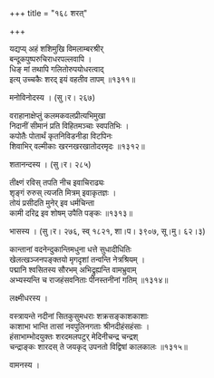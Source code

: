+++
title = "१६८ शरत्"

+++


यद्यप्य् अहं शशिमुखि विमलाम्बरश्रीर्  
बन्दूकपुष्परुचिराधरपल्लवापि ।  
धिङ् मां तथापि गलितोरुपयोधरत्वाद्  
इत्य् उच्चकैः शरद् इयं वहतीव तापम् ॥१३११॥  


मनोविनोदस्य । (सु।र। २६७)  


वराहानाक्षेप्तुं कलमकवलप्रीत्यभिमुखा  
निदानीं सीमानं प्रति विहितमञ्चाः स्वपतिभिः ।  
कपोतैः पोतार्थं कृतनिविडनीडा विटपिनः   
शिवाभिर् वल्मीकाः खरनखरखातोदरमृदः ॥१३१२॥  


शतानन्दस्य । (सु।र। २८५)  


तीक्ष्णं रविस् तपति नीच इवाचिराढ्यः  
शृङ्गं रुरुस् त्यजति मित्रम् इवाकृतज्ञः ।  
तोयं प्रसीदति मुनेर् इव धर्मचिन्ता  
कामी दरिद्र इव शोषम् उपैति पङ्कः ॥१३१३॥  


भासस्य । (सु।र। २७६, स्व् १८२१, शा।प। ३९०७, सू।मु। ६२।३)  


कान्तानां वदनेन्दुकान्तिमधुना धत्ते सुधादीधितिः  
खेलत्खञ्जनपङ्क्तयो मृगदृशां तन्वन्ति नेत्रश्रियम् ।  
पद्मानि श्वसितस्य सौरभम् अभिद्रुह्यन्ति वामभ्रुवाम्  
अभ्यस्यन्ति च राजहंसवनिताः पीनस्तनीनां गतिम् ॥१३१४॥  


लक्ष्मीधरस्य ।  


वस्त्रायन्ते नदीनां सितकुसुमधराः शक्रसङ्काशकाशाः   
काशाभा भान्ति तासां नवपुलिनगताः श्रीनदीहंसहंसाः ।  
हंसाभाम्भोदयुक्तः शरदमलपटुर् मेदिनीचन्द्र चन्द्रश्  
चन्द्राङ्कः शारदस् ते जयकृद् उपनतो विद्विषां कालकालः ॥१३१५॥  


वामनस्य ।  



